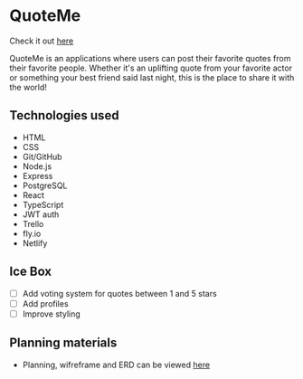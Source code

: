 # QuoteMe

Check it out [here](https://quoteme-jp.netlify.app)

QuoteMe is an applications where users can post their favorite quotes from their favorite people. Whether it's an uplifting quote from your favorite actor or something your best friend said last night, this is the place to share it with the world!

## Technologies used
- HTML
- CSS
- Git/GitHub
- Node.js
- Express
- PostgreSQL
- React
- TypeScript
- JWT auth
- Trello
- fly.io
- Netlify

## Ice Box
- [ ] Add voting system for quotes between 1 and 5 stars
- [ ] Add profiles
- [ ] Improve styling

## Planning materials 
- Planning, wifreframe and ERD can be viewed [here](https://trello.com/b/Hzt30stA/quoteme)